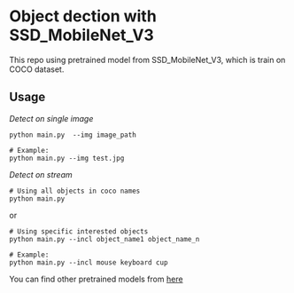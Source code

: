 # Object dection with SSD_MobileNet_V3

This repo using pretrained model from SSD_MobileNet_V3, which is train on COCO dataset.


## Usage

_Detect on single image_
```
python main.py  --img image_path

# Example:
python main.py --img test.jpg
```

_Detect on stream_

```
# Using all objects in coco names
python main.py
```
or 
```
# Using specific interested objects
python main.py --incl object_name1 object_name_n

# Example:
python main.py --incl mouse keyboard cup
```

You can find other pretrained models from [here](https://github.com/opencv/opencv/wiki/TensorFlow-Object-Detection-API)
